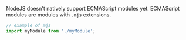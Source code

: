 NodeJS doesn't natively support ECMAScript modules yet.
ECMAScript modules are modules with `.mjs` extensions.

```ts
// example of mjs
import myModule from './myModule';
```
